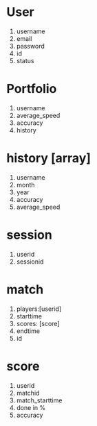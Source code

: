 # User
  1. username
  2. email
  3. password
  4. id
  6. status

# Portfolio
1. username
2. average_speed
3. accuracy
4. history

# history [array]
1. username
2. month
3. year
4. accuracy
5. average_speed

# session
1. userid
2. sessionid

# match
1. players:[userid]
2. starttime
3. scores: [score]
4. endtime
5. id

# score
1. userid
2. matchid
3. match_starttime
4. done in %
5. accuracy
